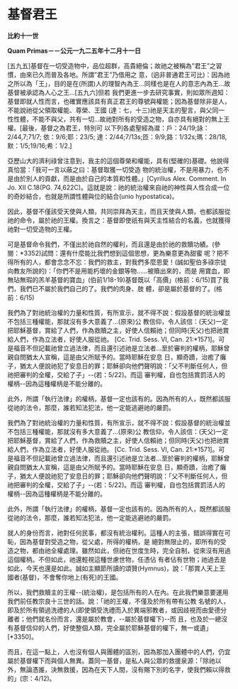 # 基督君王


**比約十一世**

**Quam Primas－－公元一九二五年十二月十一日**





[五九五]基督在一切受造物中，品位超群，高貴絕倫；故祂之被稱為”君王”之習慣，由來已久而普及各地。所謂”君王”乃借用之
意，(逈非普通君王可比)：因為祂之所以為「王」，目的是在(所謂)人的理智內為王…同樣也是在人的意志內為王…故基督被承認為人心之王…[五九六]但若
我們更進一步去研究事實，則如眾所週知：基督即就人性而言，也確實應該具有真正君王的尊號與權能；因為基督除非是人，不能說祂從父領取權能、尊榮、王國
(達：七，十三)祂是天主的聖言，與父同一性性體，不能不與父，共有一切…故祂對所有的受造之物，自亦具有絕對的無上王權。[最後，基督之為君王，特別可
以下列各處聖經為邆：戶：24/19;詠：2/44,7;71/7; 依：9/6;耶：23/5; 
達：2/44;7/13s;匝：9/9;路：1/32s;瑪：28/18,默：1/5;19/16;希：1/2.]

亞歷山大的濟利祿曾注意到，我主的這個尊榮和權能，具有(堅確的)基礎。他說得真恰當：「我可一言以蔽之曰：基督取獲一切受造
物的統治權，不是用暴力，也不是由於別人的貢獻，而是由於自己的本質和性體。」[Cyrillus Alex. Comment. In Jo. XII
 C.18(PG. 74,622C)。這就是說：祂的統治權來自祂的神性與人性合成一位的奇妙結合，也就是所謂性體與位的結合(unio 
hypostatica)。

因此，基督不僅該受天使與人類，共同崇拜為天主，而且天使與人類，也都該服從祂的命令，屬於祂的王權。換言之：基督即使祇有與天主性結合的名義，也就獲得祂對一切受造物的王權。

可是基督命令我們，不僅出於祂自然的權利，而且還是由於祂的救贖功績。(參閱：*3352)試問：還有什麼能比我們想到這個思想，更為樂意更為甜蜜
呢？把不得所有的人，都會念念不忘：我們的救主，對我們多麼恩愛！(誠如聖伯多祿宗徒向教友所說的)：「你們不是用能朽壞的金銀等物……被贖出來的，而是
用寶血，即無玷無瑕的羔羊基督的寶血」(伯前1/18-19)基督既以「高價」(格前：6/15)買了我們，我們已不屬於我們自己的了。我們的肉身、肢
體，卻是屬於基督的了。(格前：6/15)

我們為了對祂統治權的力量和性質，有所宣示，就不得不說：假設基督的統治權並不包括三種權能，那就沒有多大意義了…(原來)公
教信仰，令人該信：(天父)一定把耶穌基督，賞給了人們，作為救贖之主，好使人信賴祂；但同時(天父)也把祂賞給人們，作為立法者，好使人服從祂。
[Cc. Trid. Sess. VI, Can. 
21:*1571]。可是福音不但記載祂曾立過法律，而且還引述祂是立法者…至於審判的權柄，耶穌曾親自問猶太人宣稱，這是由父所賦予的。當時耶穌在安息
日，顯奇蹟，治癒了癱子，猶太人便說祂犯了安息日的罪；耶穌卻向他們聲明說：「父不判斷任何人，但祂把審判的全權，交給了子」--(若：5/22)。而這
審判權，自也包括賞罰活人的權柄--因為這種權柄是不能分離的。

此外，所謂「執行法律」的權柄，基督一定也該有的。因為所有的人，既然都該服從祂的法令，那麼，誰若知法犯法，他一定能逃避祂的嚴罰。

我們為了對祂統治權的力量和性質，有所宣示，就不得不說：假設基督的統治權並不包括三種權能，那就沒有多大意義了…(原來)公
教信仰，令人該信：(天父)一定把耶穌基督，賞給了人們，作為救贖之主，好使人信賴祂；但同時(天父)也把祂賞給人們，作為立法者，好使人服從祂。
[Cc. Trid. Sess. VI, Can. 
21:*1571]。可是福音不但記載祂曾立過法律，而且還引述祂是立法者…至於審判的權柄，耶穌曾親自問猶太人宣稱，這是由父所賦予的。當時耶穌在安息
日，顯奇蹟，治癒了癱子，猶太人便說祂犯了安息日的罪；耶穌卻向他們聲明說：「父不判斷任何人，但祂把審判的全權，交給了子」--(若：5/22)。而這
審判權，自也包括賞罰活人的權柄--因為這種權柄是不能分離的。

此外，所謂「執行法律」的權柄，基督一定也該有的。因為所有的人，既然都該服從祂的法令，那麼，誰若知法犯法，他一定能逃避祂的嚴罰。

就人的身份而言，祂對任何民事，都沒有統治權利。這種人的主張，錯誤得實在可恥，因為基督對受造之物，從父處，所得的權柄，是
絕對無限止的，即所有的受造之物，都由祂全權處理。雖然如此，但祂在世度生時，完全自制，從來沒有用過這個權柄。不但如此，祂還輕視這種世慮世物，任憑佔
有者佔有世物；祂過去是如此，今天也還是如此。誠如主顯節所讀的頌贊(Hymnus)，說：「那賞人天上王國者(基督)，不會奪你地上(有死)的王國。

所以，我們救贖主的王權--(統治權)，是包括所有的人在內。在此我們樂意要運用我們前任教宗良十三世的話。說：「祂的王權，不僅及於所有帶有公教
名號的人，即及於所有領過洗禮的人(即使領受洗禮而入於異端邪教者，或因歧視而由愛德分離者；他們就名份而言，還是屬於教會，--屬於基督權下)--而
且，也及於一總沒有基督信仰的人們，好使整個人類，完全屬於耶穌基督的權下，無一或遺」[*3350]。

而且，在這一點上，人也沒有個人與團體的區別，因為那加入團體中的人們，仍宜屬於基督權下而與個人無異。蓋同一基督，是私人與公眾的救援泉源：「除祂以外，無論憑誰，決無救援，因為在天下人間，沒有賜下別的名字，使我們賴以得救的」(宗：4/12)。

